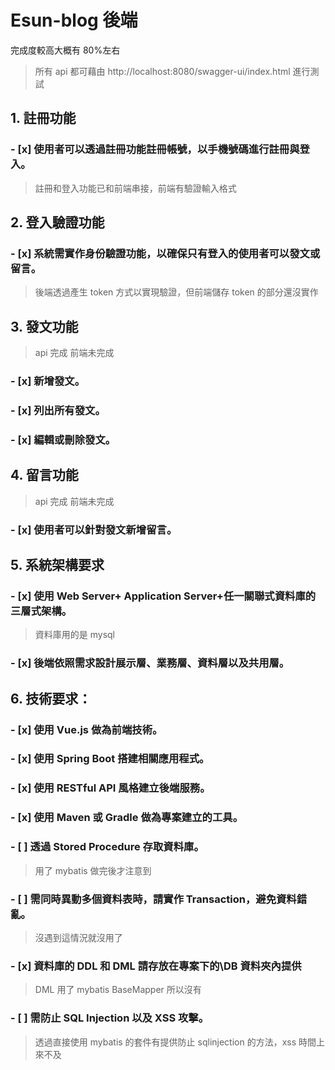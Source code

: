 # Esun-blog 後端

完成度較高大概有 80%左右

> 所有 api 都可藉由 http://localhost:8080/swagger-ui/index.html 進行測試

## 1. 註冊功能

### - [x] 使用者可以透過註冊功能註冊帳號，以手機號碼進行註冊與登入。

> 註冊和登入功能已和前端串接，前端有驗證輸入格式

## 2. 登入驗證功能

### - [x] 系統需實作身份驗證功能，以確保只有登入的使用者可以發文或留言。

> 後端透過產生 token 方式以實現驗證，但前端儲存 token 的部分還沒實作

## 3. 發文功能

> api 完成 前端未完成

### - [x] 新增發文。

### - [x] 列出所有發文。

### - [x] 編輯或刪除發文。

## 4. 留言功能

> api 完成 前端未完成

### - [x] 使用者可以針對發文新增留言。

## 5. 系統架構要求

### - [x] 使用 Web Server+ Application Server+任一關聯式資料庫的三層式架構。

> 資料庫用的是 mysql

### - [x] 後端依照需求設計展示層、業務層、資料層以及共用層。

## 6. 技術要求：

### - [x] 使用 Vue.js 做為前端技術。

### - [x] 使用 Spring Boot 搭建相關應用程式。

### - [x] 使用 RESTful API 風格建立後端服務。

### - [x] 使用 Maven 或 Gradle 做為專案建立的工具。

### - [ ] 透過 Stored Procedure 存取資料庫。

> 用了 mybatis 做完後才注意到

### - [ ] 需同時異動多個資料表時，請實作 Transaction，避免資料錯亂。

> 沒遇到這情況就沒用了

### - [x] 資料庫的 DDL 和 DML 請存放在專案下的\DB 資料夾內提供

> DML 用了 mybatis BaseMapper 所以沒有

### - [ ] 需防止 SQL Injection 以及 XSS 攻擊。

> 透過直接使用 mybatis 的套件有提供防止 sqlinjection 的方法，xss 時間上來不及
